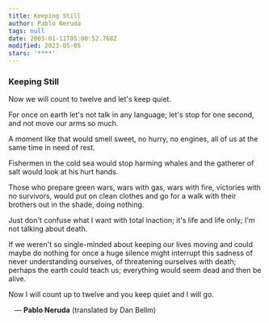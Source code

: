 ```yaml
---
title: Keeping Still
author: Pablo Neruda
tags: null
date: 2003-01-11T05:00:52.768Z
modified: 2023-05-05
stars: '****'
---
```


<div class="poem">

<h3>Keeping Still</h3>

Now we will count to twelve
and let's keep quiet.

For once on earth
let's not talk in any language;
let's stop for one second,
and not move our arms so much.

A moment like that would smell sweet,
no hurry, no engines,
all of us at the same time
in need of rest.

Fishermen in the cold sea
would stop harming whales
and the gatherer of salt
would look at his hurt hands.

Those who prepare green wars,
wars with gas, wars with fire,
victories with no survivors,
would put on clean clothes
and go for a walk with their brothers
out in the shade, doing nothing.

Just don't confuse what I want
with total inaction;
it's life and life only;
I'm not talking about death.

If we weren't so single-minded
about keeping our lives moving
and could maybe do nothing for once
a huge silence might interrupt this sadness
of never understanding ourselves,
of threatening ourselves with death;
perhaps the earth could teach us;
everything would seem dead
and then be alive.

Now I will count up to twelve
and you keep quiet
and I will go.

&nbsp;&nbsp;&nbsp;&mdash; <b>Pablo Neruda</b> (translated by Dan Bellm)
